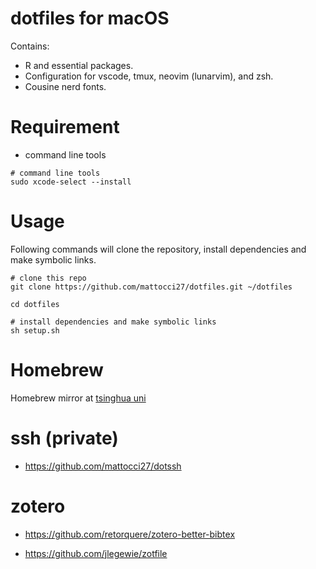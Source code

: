 # dotfiles for macOS

Contains:

- R and essential packages.
- Configuration for vscode, tmux, neovim (lunarvim), and zsh.
- Cousine nerd fonts.

# Requirement

- command line tools

```shell
# command line tools
sudo xcode-select --install
```

# Usage

Following commands will clone the repository, install dependencies and make symbolic links.

```shell
# clone this repo
git clone https://github.com/mattocci27/dotfiles.git ~/dotfiles

cd dotfiles

# install dependencies and make symbolic links
sh setup.sh
```

# Homebrew

Homebrew mirror at [tsinghua uni](https://mirror.tuna.tsinghua.edu.cn/help/homebrew/)

# ssh (private)

- <https://github.com/mattocci27/dotssh>

# zotero

- <https://github.com/retorquere/zotero-better-bibtex>

- <https://github.com/jlegewie/zotfile>

